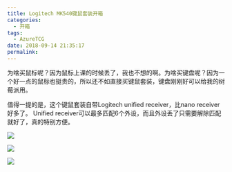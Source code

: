 ```yaml
---
title: Logitech MK540键鼠套装开箱
categories:
  - 开箱
tags:
  - AzureTCG
date: 2018-09-14 21:35:17
permalink: 
---
```

为啥买鼠标呢？因为鼠标上课的时候丢了，我也不想的啊。为啥买键盘呢？因为一个好一点的鼠标也挺贵的，所以还不如直接买键鼠套装，键盘刚刚好可以给我的树莓派用。

<!--more-->

值得一提的是，这个键鼠套装自带Logitech unified receiver，比nano receiver好多了。 Unified receiver可以最多匹配6个外设，而且外设丢了只需要解除匹配就好了，真的特别方便。

![](https://raw.githubusercontent.com/oscarcx123/hexo_resource/master/img/logitech_mk540_unbox_1.jpg)

![](https://raw.githubusercontent.com/oscarcx123/hexo_resource/master/img/logitech_mk540_unbox_2.jpg)

![](https://raw.githubusercontent.com/oscarcx123/hexo_resource/master/img/logitech_mk540_unbox_3.jpg)